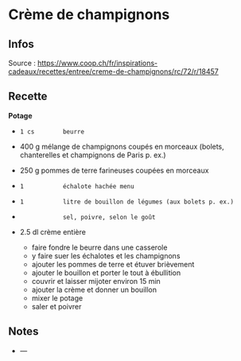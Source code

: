 # Crème de champignons

## Infos

Source : https://www.coop.ch/fr/inspirations-cadeaux/recettes/entree/creme-de-champignons/rc/72/r/18457

## Recette

**Potage**

-     1 cs        beurre
-   400 g         mélange de champignons coupés en morceaux (bolets, chanterelles et champignons de Paris p. ex.)
-   250 g         pommes de terre farineuses coupées en morceaux
-     1           échalote hachée menu
-     1           litre de bouillon de légumes (aux bolets p. ex.)
-                 sel, poivre, selon le goût
-   2.5 dl        crème entière

    + faire fondre le beurre dans une casserole
    + y faire suer les échalotes et les champignons
    + ajouter les pommes de terre et étuver brièvement
    + ajouter le bouillon et porter le tout à ébullition
    + couvrir et laisser mijoter environ 15 min
    + ajouter la crème et donner un bouillon
    + mixer le potage
    + saler et poivrer

## Notes

-   —
